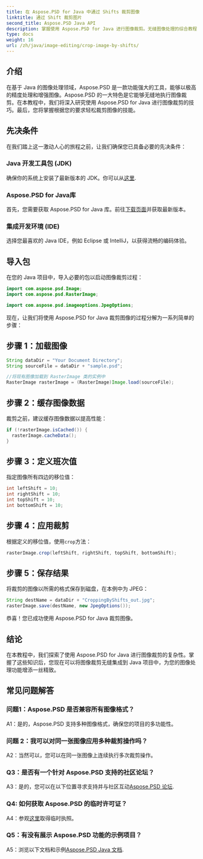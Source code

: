 ```yaml
---
title: 在 Aspose.PSD for Java 中通过 Shifts 裁剪图像
linktitle: 通过 Shift 裁剪图片
second_title: Aspose.PSD Java API
description: 掌握使用 Aspose.PSD for Java 进行图像裁剪。无缝图像处理的综合教程。
type: docs
weight: 16
url: /zh/java/image-editing/crop-image-by-shifts/
---
```

## 介绍

在基于 Java 的图像处理领域，Aspose.PSD 是一款功能强大的工具，能够以极高的精度处理和增强图像。Aspose.PSD 的一大特色是它能够无缝地执行图像裁剪。在本教程中，我们将深入研究使用 Aspose.PSD for Java 进行图像裁剪的技巧。最后，您将掌握根据您的要求轻松裁剪图像的技能。

## 先决条件

在我们踏上这一激动人心的旅程之前，让我们确保您已具备必要的先决条件：

### Java 开发工具包 (JDK)

确保你的系统上安装了最新版本的 JDK。你可以从[这里](https://www.oracle.com/java/technologies/javase-downloads.html).

### Aspose.PSD for Java库

首先，您需要获取 Aspose.PSD for Java 库。前往[下载页面](https://releases.aspose.com/psd/java/)并获取最新版本。

### 集成开发环境 (IDE)

选择您最喜欢的 Java IDE，例如 Eclipse 或 IntelliJ，以获得流畅的编码体验。

## 导入包

在您的 Java 项目中，导入必要的包以启动图像裁剪过程：

```java
import com.aspose.psd.Image;
import com.aspose.psd.RasterImage;

import com.aspose.psd.imageoptions.JpegOptions;
```

现在，让我们将使用 Aspose.PSD for Java 裁剪图像的过程分解为一系列简单的步骤：

## 步骤 1：加载图像

```java
String dataDir = "Your Document Directory";
String sourceFile = dataDir + "sample.psd";

//将现有图像加载到 RasterImage 类的实例中
RasterImage rasterImage = (RasterImage)Image.load(sourceFile);
```

## 步骤 2：缓存图像数据

裁剪之前，建议缓存图像数据以提高性能：

```java
if (!rasterImage.isCached()) {
  rasterImage.cacheData();
}
```

## 步骤 3：定义班次值

指定图像所有四边的移位值：

```java
int leftShift = 10;
int rightShift = 10;
int topShift = 10;
int bottomShift = 10;
```

## 步骤 4：应用裁剪

根据定义的移位值，使用`crop`方法：

```java
rasterImage.crop(leftShift, rightShift, topShift, bottomShift);
```

## 步骤 5：保存结果

将裁剪的图像以所需的格式保存到磁盘，在本例中为 JPEG：

```java
String destName = dataDir + "CroppingByShifts_out.jpg";
rasterImage.save(destName, new JpegOptions());
```

恭喜！您已成功使用 Aspose.PSD for Java 裁剪图像。

## 结论

在本教程中，我们探索了使用 Aspose.PSD for Java 进行图像裁剪的复杂性。掌握了这些知识后，您现在可以将图像裁剪无缝集成到 Java 项目中，为您的图像处理功能增添一丝精致。

## 常见问题解答

### 问题1：Aspose.PSD 是否兼容所有图像格式？

A1：是的，Aspose.PSD 支持多种图像格式，确保您的项目的多功能性。

### 问题 2：我可以对同一张图像应用多种裁剪操作吗？

A2：当然可以，您可以在同一张图像上连续执行多次裁剪操作。

### Q3：是否有一个针对 Aspose.PSD 支持的社区论坛？

 A3：是的，您可以在以下位置寻求支持并与社区互动[Aspose.PSD 论坛](https://forum.aspose.com/c/psd/34).

### Q4: 如何获取 Aspose.PSD 的临时许可证？

 A4：参观[这里](https://purchase.aspose.com/temporary-license/)取得临时执照。

### Q5：有没有展示 Aspose.PSD 功能的示例项目？

 A5：浏览以下文档和示例[Aspose.PSD Java 文档](https://reference.aspose.com/psd/java/).
